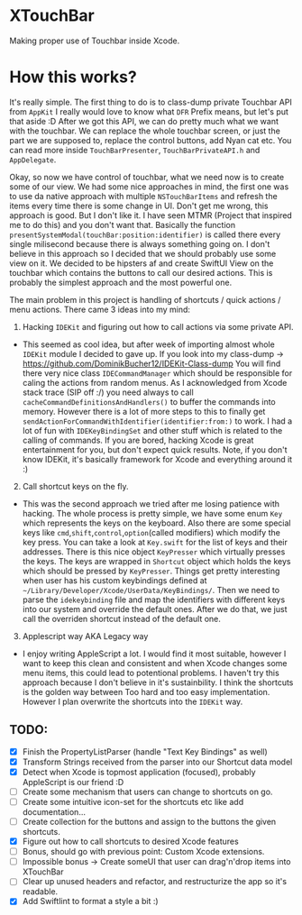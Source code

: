 # XTouchBar
Making proper use of Touchbar inside Xcode.

# How this works?

It's really simple. The first thing to do is to class-dump private Touchbar API from `AppKit` I really would love to know what `DFR` Prefix means, but let's put that aside :D 
After we got this API, we can do pretty much what we want with the touchbar. We can replace the whole touchbar screen, or just the part we are supposed to, replace the 
control buttons, add Nyan cat etc. You can read more inside `TouchBarPresenter`, `TouchBarPrivateAPI.h` and `AppDelegate`.

Okay, so now we have control of touchbar, what we need now is to create some of our view. We had some nice approaches in mind, the first one was to use da native approach
with multiple `NSTouchBarItems` and refresh the items every time there is some change in UI. Don't get me wrong, this approach is good. But I don't like it. I have seen MTMR
(Project that inspired me to do this) and you don't want that. Basically the function `presentSystemModal(touchBar:position:identifier)` is called there every single 
milisecond because there is always something going on. I don't believe in this approach so I decided that we should probably use some view on it.
We decided to be hipsters af and create SwiftUI View on the touchbar which contains the buttons to call our desired actions. This is probably the simplest approach and the most
powerful one.

The main problem in this project is handling of shortcuts / quick actions / menu actions.
There came 3 ideas into my mind: 

1. Hacking `IDEKit` and figuring out how to call actions via some private API.
- This seemed as cool idea, but after week of importing almost whole `IDEKit` module I decided to gave up. If you look into my class-dump  -> https://github.com/DominikBucher12/IDEKit-Class-dump 
You will find there very nice class `IDECommandManager` which should be responsible for caling the actions from random menus. As I acknowledged from Xcode stack trace (SIP off :/) 
you need always to call `cacheCommandDefinitionsAndHandlers()` to buffer the commands into memory. 
However there is a lot of more steps to this to finally get `sendActionForCommandWithIdentifier(identifier:from:)` to work. I had a lot of fun with `IDEKeyBindingSet`
and other stuff which is related to the calling of commands. If you are bored, hacking Xcode is great entertainment for you, but don't expect quick results.
Note, if you don't know IDEKit, it's basically framework for Xcode and everything around it :) 

2. Call shortcut keys on the fly.
- This was the second approach we tried after me losing patience with hacking. The whole process is pretty simple, we have some enum `Key` which represents the keys on 
the keyboard. Also there are some special keys like `cmd`,`shift`,`control`,`option`(called modifiers) which modify the key press. You can take a look at `Key.swift` for the list of
keys and their addresses. There is this nice object `KeyPresser` which virtually presses the keys. The keys are wrapped in `Shortcut` object which holds the keys which should be pressed
by `KeyPresser`.  Things get pretty interesting when user has his custom keybindings defined at `~/Library/Developer/Xcode/UserData/KeyBindings/`. 
Then we need to parse the `idekeybinding` file and map the identifiers with different keys into our system and override the default ones. After we do that, we just call the overriden shortcut
instead of the default one.

3. Applescript way AKA Legacy way
- I enjoy writing AppleScript a lot. I would find it most suitable, however I want to keep this clean and consistent and when Xcode changes some menu items, this could lead to 
potentional problems. I haven't try this approach because I don't believe in it's sustainbility. I think the shortcuts is the golden way between Too hard and too easy implementation.
However I plan overwrite the shortcuts into the `IDEKit` way. 

## TODO:
- [x] Finish the PropertyListParser (handle "<key>Text Key Bindings</key>" as well)
- [x] Transform Strings received from the parser into our Shortcut data model
- [x] Detect when Xcode is topmost application (focused), probably AppleScript is our friend :D
- [ ] Create some mechanism that users can change to shortcuts on go.
- [ ] Create some intuitive icon-set for the shortcuts etc like add documentation...
- [ ] Create collection for the buttons and assign to the buttons the given shortcuts.
- [x] Figure out how to call shortcuts to desired Xcode features
- [ ] Bonus, should go with previous point: Custom Xcode extensions.
- [ ] Impossible bonus -> Create someUI that user can drag'n'drop items into XTouchBar
- [ ] Clear up unused headers and refactor, and restructurize the app so it's readable.
- [x] Add Swiftlint to format a style a bit :) 
